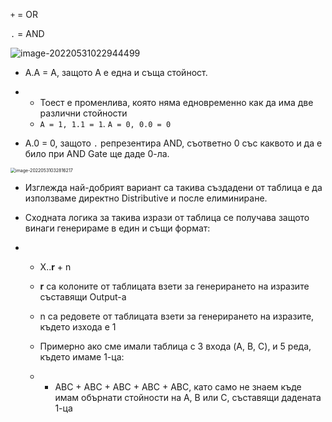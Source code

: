 `+` = OR

`.` = AND



![image-20220531022944499](C:\Users\Gosho\Desktop\GitHub\8-bit-Computer\Pictures\image-20220531022944499.png)

- A.A = A, защото A е една и съща стойност.
- - Тоест е променлива, която няма едновременно как да има две различни стойности
  - `A = 1, 1.1 = 1`. `A = 0, 0.0 = 0`

- A.0 = 0, защото `.` репрезентира AND, съответно 0 със каквото и да е било при AND Gate ще даде 0-ла.



<img src="C:\Users\Gosho\Desktop\GitHub\8-bit-Computer\Pictures\image-20220531032816217.png" alt="image-20220531032816217" style="zoom:50%;" />

- Изглежда най-добрият вариант са такива създадени от таблица е да използваме директно Distributive и после елиминиране.

- Сходната логика за такива изрази от таблица се получава защото винаги генерираме в един и същи формат:

- - X..**r** + n
  -  **r** са колоните от таблицата взети за генерирането на изразите съставящи Output-a
  - n са редовете от таблицата взети за генерирането на изразите, където изхода е 1

  - Примерно ако сме имали таблица с 3 входа (A, B, C), и 5 реда, където имаме 1-ца:
  - - ABC + ABC + ABC + ABC + ABC, като само не знаем къде имам обърнати стойности на A, B или C, съставящи дадената 1-ца

  